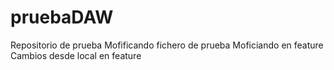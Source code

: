 # pruebaDAW
Repositorio de prueba
Mofificando fichero de prueba
Moficiando en feature
Cambios desde local en feature
